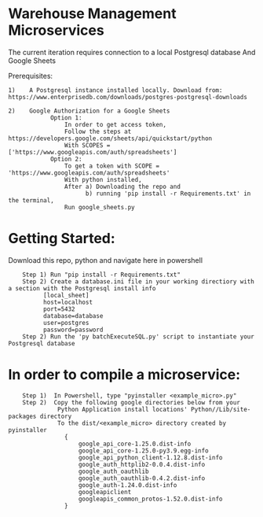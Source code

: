
# Warehouse Management Microservices

The current iteration requires connection to a local Postgresql database
And Google Sheets

Prerequisites:



    1)    A Postgresql instance installed locally. Download from: https://www.enterprisedb.com/downloads/postgres-postgresql-downloads

    2)    Google Authorization for a Google Sheets
                Option 1:
                    In order to get access token,
                    Follow the steps at https://developers.google.com/sheets/api/quickstart/python
                    With SCOPES = ['https://www.googleapis.com/auth/spreadsheets']
                Option 2:
                    To get a token with SCOPE = 'https://www.googleapis.com/auth/spreadsheets'
                    With python installed,
                    After a) Downloading the repo and
                          b) running 'pip install -r Requirements.txt' in the terminal,
                    Run google_sheets.py

<h1> Getting Started: </h1>
Download this repo, python and navigate here in powershell

        Step 1) Run "pip install -r Requirements.txt"
        Step 2) Create a database.ini file in your working directiory with a section with the Postgresql install info
              [local_sheet]
              host=localhost
              port=5432
              database=database
              user=postgres
              password=password
        Step 2) Run the 'py batchExecuteSQL.py' script to instantiate your Postgresql database

<h1>In order to compile a microservice:</h1>

        Step 1)  In Powershell, type "pyinstaller <example_micro>.py"
        Step 2)  Copy the following google directories below from your
                  Python Application install locations' Python//Lib/site-packages directory
                  To the dist/<example_micro> directory created by pyinstaller
                    {
                        google_api_core-1.25.0.dist-info
                        google_api_core-1.25.0-py3.9.egg-info
                        google_api_python_client-1.12.8.dist-info
                        google_auth_httplib2-0.0.4.dist-info
                        google_auth_oauthlib
                        google_auth_oauthlib-0.4.2.dist-info
                        google_auth-1.24.0.dist-info
                        googleapiclient
                        googleapis_common_protos-1.52.0.dist-info
                    }
